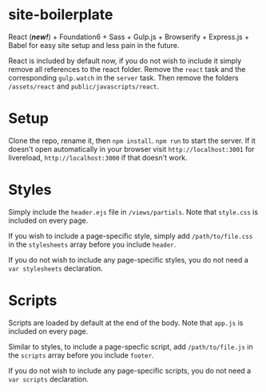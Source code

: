 # site-boilerplate
React (***new!***) + Foundation6 + Sass + Gulp.js + Browserify + Express.js + Babel for easy site setup and less pain in the future. 

React is included by default now, if you do not wish to include it simply remove all references to the react folder. Remove the `react` task and the corresponding `gulp.watch` in the `server` task. Then remove the folders `/assets/react` and `public/javascripts/react`.


# Setup

Clone the repo, rename it, then `npm install`. `npm run` to start the server. If it doesn't open automatically in your browser visit `http://localhost:3001` for livereload, `http://localhost:3000` if that doesn't work.

# Styles

Simply include the `header.ejs` file in `/views/partials`. Note that `style.css` is included on every page.

If you wish to include a page-specific style, simply add `/path/to/file.css` in the `stylesheets` array before you include `header`.

If you do not wish to include any page-specific styles, you do not need a `var stylesheets` declaration.

# Scripts

Scripts are loaded by default at the end of the body. Note that `app.js` is included on every page.

Similar to styles, to include a page-specfic script, add `/path/to/file.js` in the `scripts` array before you include `footer`.

If you do not wish to include any page-specific scripts, you do not need a `var scripts` declaration.